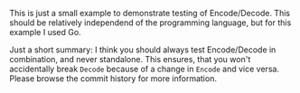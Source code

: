 This is just a small example to demonstrate testing of Encode/Decode. This should be relatively independend of the programming language, but for this example I used Go.


Just a short summary: I think you should always test Encode/Decode in combination, and never standalone. This ensures, that you won't accidentally break `Decode` because of a change in `Encode` and vice versa. Please browse the commit history for more information.
